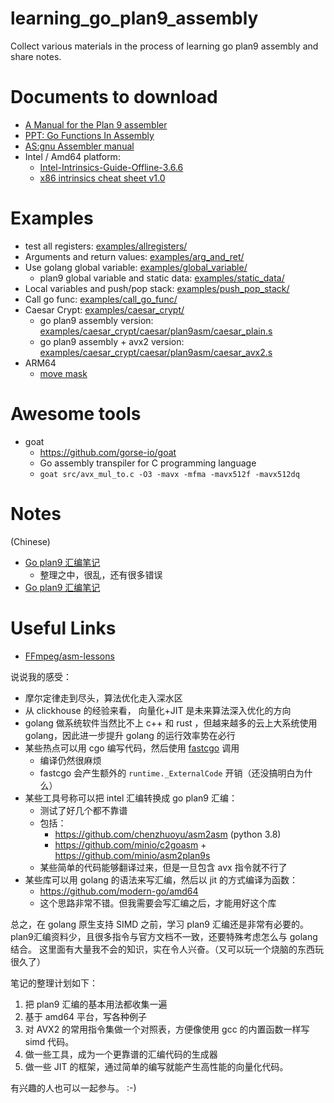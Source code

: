 # learning_go_plan9_assembly
Collect various materials in the process of learning go plan9 assembly and share notes.

# Documents to download
* [A Manual for the Plan 9 assembler](downloads/A%20Manual%20for%20the%20Plan%209%20assembler.pdf)
* [PPT: Go Functions In Assembly](downloads/GoFunctionsInAssembly.pdf)
* [AS:gnu Assembler manual](downloads/gnu%20Assembler%20manual.pdf)
* Intel / Amd64 platform:
  - [Intel-Intrinsics-Guide-Offline-3.6.6](downloads/Intel-Intrinsics-Guide-Offline-3.6.6.zip)
  - [x86 intrinsics cheat sheet v1.0](downloads/x86%20intrinsics%20cheat%20sheet%20v1.0.pdf)

# Examples
* test all registers: [examples/allregisters/](examples/allregisters/)
* Arguments and return values: [examples/arg_and_ret/](examples/arg_and_ret/)
* Use golang global variable: [examples/global_variable/](examples/global_variable/)
  - plan9 global variable and static data: [examples/static_data/](examples/static_data/)
* Local variables and push/pop stack: [examples/push_pop_stack/](examples/push_pop_stack/)
* Call go func: [examples/call_go_func/](examples/call_go_func/)
* Caesar Crypt: [examples/caesar_crypt/](examples/caesar_crypt/)
  - go plan9 assembly version: [examples/caesar_crypt/caesar/plan9asm/caesar_plain.s](examples/caesar_crypt/caesar/plan9asm/caesar_plain.s)
  - go plan9 assembly + avx2 version: [examples/caesar_crypt/caesar/plan9asm/caesar_avx2.s](examples/caesar_crypt/caesar/plan9asm/caesar_avx2.s)
* ARM64
  * [move mask](examples/arm64/move_mask/README.md)

# Awesome tools
* goat
  - https://github.com/gorse-io/goat
  - Go assembly transpiler for C programming language
  - `goat src/avx_mul_to.c -O3 -mavx -mfma -mavx512f -mavx512dq`

# Notes
(Chinese)
* [Go plan9 汇编笔记](notes/Go%20plan9%20汇编笔记.md)
  - 整理之中，很乱，还有很多错误
* [Go plan9 汇编笔记](notes/Go%20plan9%20汇编笔记_arm64.md)

# Useful Links
* [FFmpeg/asm-lessons](https://github.com/FFmpeg/asm-lessons)

说说我的感受：
* 摩尔定律走到尽头，算法优化走入深水区
* 从 clickhouse 的经验来看， 向量化+JIT 是未来算法深入优化的方向
* golang 做系统软件当然比不上 c++ 和 rust ，但越来越多的云上大系统使用 golang，因此进一步提升 golang 的运行效率势在必行
* 某些热点可以用 cgo 编写代码，然后使用 [fastcgo](https://github.com/petermattis/fastcgo) 调用
  - 编译仍然很麻烦
  - fastcgo 会产生额外的 `runtime._ExternalCode` 开销（还没搞明白为什么）
* 某些工具号称可以把 intel 汇编转换成 go plan9 汇编：
  - 测试了好几个都不靠谱
  - 包括：
    - https://github.com/chenzhuoyu/asm2asm  (python 3.8)
    - https://github.com/minio/c2goasm + https://github.com/minio/asm2plan9s
  - 某些简单的代码能够翻译过来，但是一旦包含 avx 指令就不行了
* 某些库可以用 golang 的语法来写汇编，然后以 jit 的方式编译为函数：
  - https://github.com/modern-go/amd64
  - 这个思路非常不错。但我需要会写汇编之后，才能用好这个库

总之，在 golang 原生支持 SIMD 之前，学习 plan9 汇编还是非常有必要的。
plan9汇编资料少，且很多指令与官方文档不一致，还要特殊考虑怎么与 golang 结合。
这里面有大量我不会的知识，实在令人兴奋。（又可以玩一个烧脑的东西玩很久了）

笔记的整理计划如下：
1. 把 plan9 汇编的基本用法都收集一遍
2. 基于 amd64 平台，写各种例子
3. 对 AVX2 的常用指令集做一个对照表，方便像使用 gcc 的内置函数一样写 simd 代码。
4. 做一些工具，成为一个更靠谱的汇编代码的生成器
5. 做一些 JIT 的框架，通过简单的编写就能产生高性能的向量化代码。

有兴趣的人也可以一起参与。
:-)

